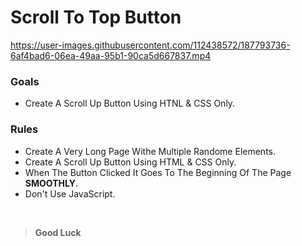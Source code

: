# Scroll To Top Button
https://user-images.githubusercontent.com/112438572/187793736-6af4bad6-06ea-49aa-95b1-90ca5d667837.mp4
### Goals
- Create A Scroll Up Button Using HTNL & CSS Only.
### Rules
- Create A Very Long Page Withe Multiple Randome Elements.
- Create A Scroll Up Button Using HTML & CSS Only.
- When The Button Clicked It Goes To The Beginning Of The Page **SMOOTHLY**.
- Don't Use JavaScript.
<br>

> **Good Luck**
